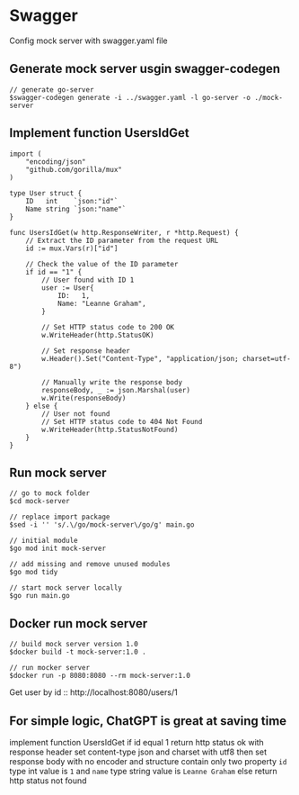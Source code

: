 # Swagger
Config mock server with swagger.yaml file

## Generate mock server usgin swagger-codegen
```
// generate go-server
$swagger-codegen generate -i ../swagger.yaml -l go-server -o ./mock-server
```

## Implement function UsersIdGet
```
import (
	"encoding/json"
	"github.com/gorilla/mux"
)

type User struct {
	ID   int    `json:"id"`
	Name string `json:"name"`
}

func UsersIdGet(w http.ResponseWriter, r *http.Request) {
	// Extract the ID parameter from the request URL
	id := mux.Vars(r)["id"]

	// Check the value of the ID parameter
	if id == "1" {
		// User found with ID 1
		user := User{
			ID:   1,
			Name: "Leanne Graham",
		}

		// Set HTTP status code to 200 OK
		w.WriteHeader(http.StatusOK)

		// Set response header
		w.Header().Set("Content-Type", "application/json; charset=utf-8")

		// Manually write the response body
		responseBody, _ := json.Marshal(user)
		w.Write(responseBody)
	} else {
		// User not found
		// Set HTTP status code to 404 Not Found
		w.WriteHeader(http.StatusNotFound)
	}
}
```

## Run mock server
```
// go to mock folder
$cd mock-server

// replace import package
$sed -i '' 's/.\/go/mock-server\/go/g' main.go

// initial module
$go mod init mock-server

// add missing and remove unused modules
$go mod tidy

// start mock server locally
$go run main.go
```

## Docker run mock server
```
// build mock server version 1.0
$docker build -t mock-server:1.0 .

// run mocker server
$docker run -p 8080:8080 --rm mock-server:1.0
```

Get user by id :: http://localhost:8080/users/1

## For simple logic, ChatGPT is great at saving time
implement function UsersIdGet if id equal 1 return http status ok with response header set content-type json and charset with utf8 then set response body with no encoder and structure contain only two property `id` type int value is `1`  and `name` type string value is `Leanne Graham` else return http status not found